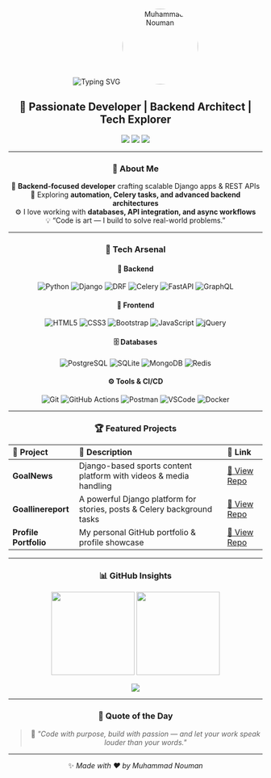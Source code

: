 <!-- 💎 VIP Developer Profile for Muhammad Nouman -->

<div align="center">

<img src="https://readme-typing-svg.herokuapp.com?font=Poppins&weight=600&size=32&duration=3000&pause=500&color=00E0FF&center=true&vCenter=true&width=600&lines=👋+Hi,+I'm+Muhammad+Nouman!;💻+Python+%26+Django+Developer;🚀+Building+Scalable+Backend+Systems;🔥+Automation+%7C+APIs+%7C+Fullstack" alt="Typing SVG" />

<img src="https://github.com/MuhammadNouman769.png" alt="Muhammad Nouman" width="150" style="border-radius:50%; margin-top:20px;"/>

<h2>💎 Passionate Developer | Backend Architect | Tech Explorer</h2>

<p align="center">
<a href="mailto:nomannisar769@gmail.com"><img src="https://img.shields.io/badge/Email-D14836?style=for-the-badge&logo=gmail&logoColor=white"/></a>
<a href="https://www.linkedin.com/in/muhammad-nouman-524ab9360/"><img src="https://img.shields.io/badge/LinkedIn-0077B5?style=for-the-badge&logo=linkedin&logoColor=white"/></a>
<a href="https://github.com/MuhammadNouman769"><img src="https://img.shields.io/badge/GitHub-181717?style=for-the-badge&logo=github"/></a>
</p>

---

### 🧠 About Me
🎯 **Backend-focused developer** crafting scalable Django apps & REST APIs  
🌱 Exploring **automation, Celery tasks, and advanced backend architectures**  
⚙️ I love working with **databases, API integration, and async workflows**  
💡 “Code is art — I build to solve real-world problems.”

---

### 🧰 Tech Arsenal

#### 🧠 Backend
![Python](https://img.shields.io/badge/Python-3776AB?style=flat-square&logo=python&logoColor=white)
![Django](https://img.shields.io/badge/Django-092E20?style=flat-square&logo=django&logoColor=white)
![DRF](https://img.shields.io/badge/Django%20REST%20Framework-ff1709?style=flat-square&logo=django&logoColor=white)
![Celery](https://img.shields.io/badge/Celery-37814A?style=flat-square&logo=celery&logoColor=white)
![FastAPI](https://img.shields.io/badge/FastAPI-009688?style=flat-square&logo=fastapi&logoColor=white)
![GraphQL](https://img.shields.io/badge/GraphQL-E10098?style=flat-square&logo=graphql&logoColor=white)

#### 🎨 Frontend
![HTML5](https://img.shields.io/badge/HTML5-E34F26?style=flat-square&logo=html5&logoColor=white)
![CSS3](https://img.shields.io/badge/CSS3-1572B6?style=flat-square&logo=css3&logoColor=white)
![Bootstrap](https://img.shields.io/badge/Bootstrap-7952B3?style=flat-square&logo=bootstrap&logoColor=white)
![JavaScript](https://img.shields.io/badge/JavaScript-F7DF1E?style=flat-square&logo=javascript&logoColor=black)
![jQuery](https://img.shields.io/badge/jQuery-0769AD?style=flat-square&logo=jquery&logoColor=white)

#### 🗄️ Databases
![PostgreSQL](https://img.shields.io/badge/PostgreSQL-316192?style=flat-square&logo=postgresql&logoColor=white)
![SQLite](https://img.shields.io/badge/SQLite-003B57?style=flat-square&logo=sqlite&logoColor=white)
![MongoDB](https://img.shields.io/badge/MongoDB-47A248?style=flat-square&logo=mongodb&logoColor=white)
![Redis](https://img.shields.io/badge/Redis-DC382D?style=flat-square&logo=redis&logoColor=white)

#### ⚙️ Tools & CI/CD
![Git](https://img.shields.io/badge/Git-F05032?style=flat-square&logo=git&logoColor=white)
![GitHub Actions](https://img.shields.io/badge/GitHub%20Actions-2088FF?style=flat-square&logo=githubactions&logoColor=white)
![Postman](https://img.shields.io/badge/Postman-FF6C37?style=flat-square&logo=postman&logoColor=white)
![VSCode](https://img.shields.io/badge/VSCode-007ACC?style=flat-square&logo=visual-studio-code&logoColor=white)
![Docker](https://img.shields.io/badge/Docker-2496ED?style=flat-square&logo=docker&logoColor=white)

---

### 🏆 Featured Projects

| 🚀 Project | 📝 Description | 🔗 Link |
|:-----------|:-----------------|:--------|
| **GoalNews** | Django-based sports content platform with videos & media handling | [🔗 View Repo](https://github.com/MuhammadNouman769/goalnews) |
| **Goallinereport** | A powerful Django platform for stories, posts & Celery background tasks | [🔗 View Repo](https://github.com/MuhammadNouman769/Goallinereport) |
| **Profile Portfolio** | My personal GitHub portfolio & profile showcase | [🔗 View Repo](https://github.com/MuhammadNouman769/MuhammadNouman769) |

---

### 📊 GitHub Insights
<p align="center">
  <img src="https://github-readme-stats.vercel.app/api?username=MuhammadNouman769&show_icons=true&theme=tokyonight&hide_border=true&border_radius=15" height="165">
  <img src="https://github-readme-streak-stats.herokuapp.com?user=MuhammadNouman769&theme=tokyonight&hide_border=true&border_radius=15" height="165">
</p>

<p align="center">
  <img src="https://github-readme-stats.vercel.app/api/top-langs/?username=MuhammadNouman769&layout=compact&theme=tokyonight&hide_border=true&border_radius=15">
</p>

---

### 💬 Quote of the Day
> 🧠 *"Code with purpose, build with passion — and let your work speak louder than your words."*

---

✨ _Made with ❤️ by Muhammad Nouman_
</div>
